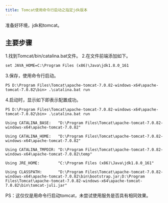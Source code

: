 ```yaml
---
title: Tomcat使用命令行启动之指定jdk版本
---
```


准备好环境，jdk和tomcat。

## 主要步骤

1.找到Tomcat/bin/catalina.bat文件。
2.在文件前端添加如下。

```
set JAVA_HOME=C:\Program Files (x86)\Java\jdk1.8.0_161
```

3.保存，使用命令行启动。

```
PS D:\Program Files\Tomcat\apache-tomcat-7.0.82-windows-x64\apache-tomcat-7.0.82\bin> .\catalina.bat run
```

4.启动时，显示如下即表示配置成功。

```
PS D:\Program Files\Tomcat\apache-tomcat-7.0.82-windows-x64\apache-tomcat-7.0.82\bin> .\catalina.bat run

Using CATALINA_BASE:   "D:\Program Files\Tomcat\apache-tomcat-7.0.82-windows-x64\apache-tomcat-7.0.82"

Using CATALINA_HOME:   "D:\Program Files\Tomcat\apache-tomcat-7.0.82-windows-x64\apache-tomcat-7.0.82"

Using CATALINA_TMPDIR: "D:\Program Files\Tomcat\apache-tomcat-7.0.82-windows-x64\apache-tomcat-7.0.82\temp"

Using JRE_HOME:        "C:\Program Files (x86)\Java\jdk1.8.0_161"

Using CLASSPATH:       "D:\Program Files\Tomcat\apache-tomcat-7.0.82-windows-x64\apache-tomcat-7.0.82\bin\bootstrap.jar;D:\Program Files\Tomcat\apache-tomcat-7.0.82-windows-x64\apache-tomcat-7.0.82\bin\tomcat-juli.jar"
```

PS：这仅仅是用命令行启动tomcat，未尝试使用服务是否具有相同效果。